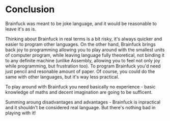 # Conclusion

Brainfuck was meant to be joke language, and it would be reasonable to leave it's as is.

Thinking about Brainfuck in real terms is a bit risky, it's always quicker and easier to program other languages. On the other hand, Brainfuck brings back joy to
programming allowing you to play around with the smallest units of computer program, while leaving language fully theoretical,
not binding it to any definite machine (unlike Assembly, allowing you to feel not only joy while programming, but frustration too).
To program Brainfuck you'd need just pencil and resonable amount of paper. Of course, you could do the same with other languages,
but it's way less practical.

To play around with Brainfuck you need basically no experience - basic knowledge of maths and decent imagination are going to be
sufficent. 

Summing aroung disadvantages and advantages - Brainfuck is inpractical and it shouldn't be considered real language. But there's
nothing bad in playing with it!
